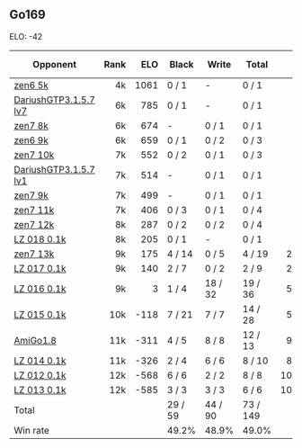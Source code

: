 ## Go169 ##

ELO: -42

Opponent | Rank | ELO | Black | Write | Total | Win rate
---------|-----:|----:|-------|-------|-------|-------:
[zen6 5k](zen6%205k.md) | 4k | 1061 | 0 / 1 | - | 0 / 1 | 0.0%
[DariushGTP3.1.5.7 lv7](DariushGTP3.1.5.7%20lv7.md) | 6k | 785 | 0 / 1 | - | 0 / 1 | 0.0%
[zen7 8k](zen7%208k.md) | 6k | 674 | - | 0 / 1 | 0 / 1 | 0.0%
[zen6 9k](zen6%209k.md) | 6k | 659 | 0 / 1 | 0 / 2 | 0 / 3 | 0.0%
[zen7 10k](zen7%2010k.md) | 7k | 552 | 0 / 2 | 0 / 1 | 0 / 3 | 0.0%
[DariushGTP3.1.5.7 lv1](DariushGTP3.1.5.7%20lv1.md) | 7k | 514 | - | 0 / 1 | 0 / 1 | 0.0%
[zen7 9k](zen7%209k.md) | 7k | 499 | - | 0 / 1 | 0 / 1 | 0.0%
[zen7 11k](zen7%2011k.md) | 7k | 406 | 0 / 3 | 0 / 1 | 0 / 4 | 0.0%
[zen7 12k](zen7%2012k.md) | 8k | 287 | 0 / 2 | 0 / 2 | 0 / 4 | 0.0%
[LZ 018 0.1k](LZ%20018%200.1k.md) | 8k | 205 | 0 / 1 | - | 0 / 1 | 0.0%
[zen7 13k](zen7%2013k.md) | 9k | 175 | 4 / 14 | 0 / 5 | 4 / 19 | 21.1%
[LZ 017 0.1k](LZ%20017%200.1k.md) | 9k | 140 | 2 / 7 | 0 / 2 | 2 / 9 | 22.2%
[LZ 016 0.1k](LZ%20016%200.1k.md) | 9k | 3 | 1 / 4 | 18 / 32 | 19 / 36 | 52.8%
[LZ 015 0.1k](LZ%20015%200.1k.md) | 10k | -118 | 7 / 21 | 7 / 7 | 14 / 28 | 50.0%
[AmiGo1.8](AmiGo1.8.md) | 11k | -311 | 4 / 5 | 8 / 8 | 12 / 13 | 92.3%
[LZ 014 0.1k](LZ%20014%200.1k.md) | 11k | -326 | 2 / 4 | 6 / 6 | 8 / 10 | 80.0%
[LZ 012 0.1k](LZ%20012%200.1k.md) | 12k | -568 | 6 / 6 | 2 / 2 | 8 / 8 | 100.0%
[LZ 013 0.1k](LZ%20013%200.1k.md) | 12k | -585 | 3 / 3 | 3 / 3 | 6 / 6 | 100.0%
Total | | | 29 / 59 | 44 / 90 | 73 / 149 | 
Win rate| | | 49.2% | 48.9% | 49.0% | 
